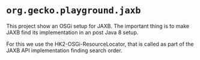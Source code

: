 # `org.gecko.playground.jaxb`

This project show an OSGi setup for JAXB. The important thing is to make JAXB find its implementation in an post Java 8 setup.

For this we use the HK2-OSGi-ResourceLocator, that is called as part of the JAXB API implementation finding search order.